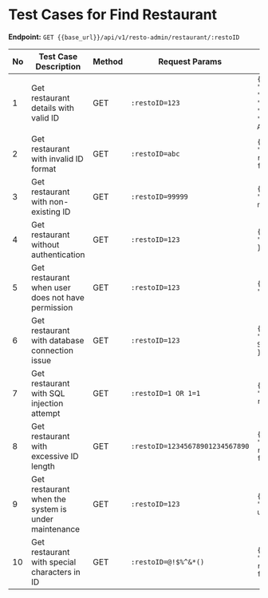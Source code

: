 # Test Cases for Find Restaurant

**Endpoint:** `GET {{base_url}}/api/v1/resto-admin/restaurant/:restoID`

| No  | Test Case Description                               | Method | Request Params                  | Expected Response                                                              | Status Code               |
| --- | --------------------------------------------------- | ------ | ------------------------------- | ------------------------------------------------------------------------------ | ------------------------- |
| 1   | Get restaurant details with valid ID                | GET    | `:restoID=123`                  | `{ "message": "Success", "data": { "id": 123, "name": "Restaurant A", ... } }` | 200 OK                    |
| 2   | Get restaurant with invalid ID format               | GET    | `:restoID=abc`                  | `{ "error": "Invalid restaurant ID format" }`                                  | 400 Bad Request           |
| 3   | Get restaurant with non-existing ID                 | GET    | `:restoID=99999`                | `{ "error": "Restaurant not found" }`                                          | 404 Not Found             |
| 4   | Get restaurant without authentication               | GET    | `:restoID=123`                  | `{ "error": "Unauthorized" }`                                                  | 401 Unauthorized          |
| 5   | Get restaurant when user does not have permission   | GET    | `:restoID=123`                  | `{ "error": "Forbidden" }`                                                     | 403 Forbidden             |
| 6   | Get restaurant with database connection issue       | GET    | `:restoID=123`                  | `{ "error": "Internal Server Error" }`                                         | 500 Internal Server Error |
| 7   | Get restaurant with SQL injection attempt           | GET    | `:restoID=1 OR 1=1`             | `{ "error": "Invalid request" }`                                               | 400 Bad Request           |
| 8   | Get restaurant with excessive ID length             | GET    | `:restoID=12345678901234567890` | `{ "error": "Invalid restaurant ID format" }`                                  | 400 Bad Request           |
| 9   | Get restaurant when the system is under maintenance | GET    | `:restoID=123`                  | `{ "error": "Service unavailable" }`                                           | 503 Service Unavailable   |
| 10  | Get restaurant with special characters in ID        | GET    | `:restoID=@!$%^&*()`            | `{ "error": "Invalid restaurant ID format" }`                                  | 400 Bad Request           |
